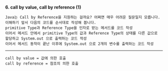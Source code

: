 **6. call by value, call by reference (1)**
```
Java는 Call by Reference을 지원하는 걸까요? 어쩌면 매우 어려운 질문일지 모릅니다.
이해하기 앞서 다음의 코드를 순서대로 작성해 봅니다.
primitive Type과 Reference Type을 인자로 받는 메서드를 코드 작성
이어서 메서드 안에서 primitive Type의 값과 Reference Type의 상태를 다른 값으로 할당하고 System.out 으로 출력하는 코드 작성
이어서 메서드 동작이 끝난 이후에 System.out 으로 2개의 변수를 출력하는 코드 작성
```

---

```
call by value = 값에 의한 호출
call by reference = 참조의 의한 호출

```
